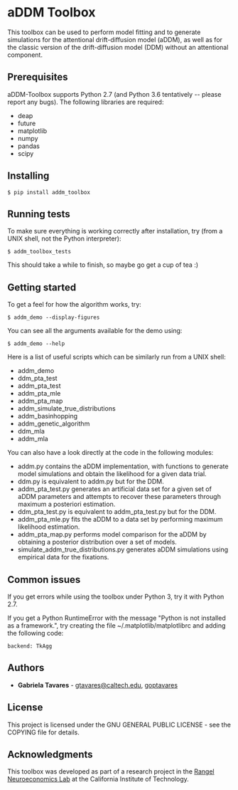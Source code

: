 # aDDM Toolbox

This toolbox can be used to perform model fitting and to generate simulations
for the attentional drift-diffusion model (aDDM), as well as for the classic
version of the drift-diffusion model (DDM) without an attentional component.

## Prerequisites

aDDM-Toolbox supports Python 2.7 (and Python 3.6 tentatively -- please report 
any bugs). The following libraries are required:

* deap
* future
* matplotlib
* numpy
* pandas
* scipy

## Installing

```
$ pip install addm_toolbox
```

## Running tests

To make sure everything is working correctly after installation, try (from a
UNIX shell, not the Python interpreter):

```
$ addm_toolbox_tests
```

This should take a while to finish, so maybe go get a cup of tea :)

## Getting started

To get a feel for how the algorithm works, try:

```
$ addm_demo --display-figures
```

You can see all the arguments available for the demo using:

```
$ addm_demo --help
```

Here is a list of useful scripts which can be similarly run from a UNIX shell:

* addm_demo
* ddm_pta_test
* addm_pta_test
* addm_pta_mle
* addm_pta_map
* addm_simulate_true_distributions
* addm_basinhopping
* addm_genetic_algorithm
* ddm_mla
* addm_mla

You can also have a look directly at the code in the following modules:

* addm.py contains the aDDM implementation, with functions to generate model
simulations and obtain the likelihood for a given data trial.
* ddm.py is equivalent to addm.py but for the DDM.
* addm_pta_test.py generates an artificial data set for a given set of aDDM
parameters and attempts to recover these parameters through maximum a
posteriori estimation.
* ddm_pta_test.py is equivalent to addm_pta_test.py but for the DDM.
* addm_pta_mle.py fits the aDDM to a data set by performing maximum
likelihood estimation.
* addm_pta_map.py performs model comparison for the aDDM by obtaining a
posterior distribution over a set of models.
* simulate_addm_true_distributions.py generates aDDM simulations using
empirical data for the fixations.

## Common issues

If you get errors while using the toolbox under Python 3, try it with
Python 2.7.

If you get a Python RuntimeError with the message "Python is not installed as a 
framework.", try creating the file ~/.matplotlib/matplotlibrc and adding the
following code:

```
backend: TkAgg
```

## Authors

* **Gabriela Tavares** - gtavares@caltech.edu, [goptavares](https://github.com/goptavares)

## License

This project is licensed under the GNU GENERAL PUBLIC LICENSE - see the COPYING
file for details.

## Acknowledgments

This toolbox was developed as part of a research project in the [Rangel
Neuroeconomics Lab](http://www.rnl.caltech.edu/) at the California Institute of
Technology.
